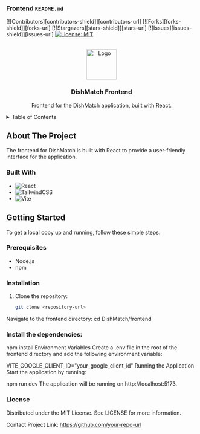 
### Frontend `README.md`

<!-- PROJECT SHIELDS -->
[![Contributors][contributors-shield]][contributors-url]
[![Forks][forks-shield]][forks-url]
[![Stargazers][stars-shield]][stars-url]
[![Issues][issues-shield]][issues-url]
[![License: MIT](https://img.shields.io/badge/License-MIT-lightgrey.svg)](https://opensource.org/licenses/MIT)

<!-- PROJECT LOGO -->
<br />
<div align="center">
  <a href="https://github.com/your-repo-url">
    <img src="https://i.imgur.com/uSgxvre.png" alt="Logo" width="80" height="80">
  </a>

  <h3 align="center">DishMatch Frontend</h3>

  <p align="center">
    Frontend for the DishMatch application, built with React.
  </p>
</div>

<!-- TABLE OF CONTENTS -->
<details>
  <summary>Table of Contents</summary>
  <ol>
    <li>
      <a href="#about-the-project">About The Project</a>
      <ul>
        <li><a href="#built-with">Built With</a></li>
      </ul>
    </li>
    <li>
      <a href="#getting-started">Getting Started</a>
      <ul>
        <li><a href="#prerequisites">Prerequisites</a></li>
        <li><a href="#installation">Installation</a></li>
        <li><a href="#environment-variables">Environment Variables</a></li>
        <li><a href="#running-the-application">Running the Application</a></li>
      </ul>
    </li>
    <li><a href="#components">Components</a></li>
    <li><a href="#license">License</a></li>
    <li><a href="#contact">Contact</a></li>
    <li><a href="#acknowledgments">Acknowledgments</a></li>
  </ol>
</details>

<!-- ABOUT THE PROJECT -->
## About The Project

The frontend for DishMatch is built with React to provide a user-friendly interface for the application.

### Built With

- ![React](https://img.shields.io/badge/React-20232A?style=for-the-badge&logo=react&logoColor=61DAFB)
- ![TailwindCSS](https://img.shields.io/badge/TailwindCSS-06B6D4?style=for-the-badge&logo=tailwindcss&logoColor=white)
- ![Vite](https://img.shields.io/badge/Vite-646CFF?style=for-the-badge&logo=vite&logoColor=white)

<!-- GETTING STARTED -->
## Getting Started

To get a local copy up and running, follow these simple steps.

### Prerequisites

- Node.js
- npm

### Installation

1. Clone the repository:
   ```sh
   git clone <repository-url>

Navigate to the frontend directory:
cd DishMatch/frontend

### Install the dependencies:
npm install
Environment Variables
Create a .env file in the root of the frontend directory and add the following environment variable:

VITE_GOOGLE_CLIENT_ID="your_google_client_id"
Running the Application
Start the application by running:

npm run dev
The application will be running on http://localhost:5173.

### License
Distributed under the MIT License. See LICENSE for more information.

Contact
Project Link: https://github.com/your-repo-url
